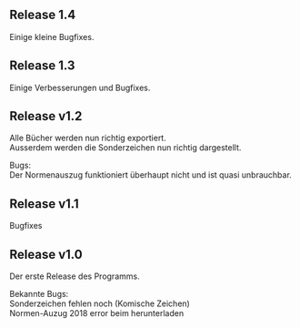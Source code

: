 ## Release 1.4
Einige kleine Bugfixes.

## Release 1.3
Einige Verbesserungen und Bugfixes.

## Release v1.2
Alle Bücher werden nun richtig exportiert.
<br>Ausserdem werden die Sonderzeichen nun richtig dargestellt.

Bugs:
<br>Der Normenauszug funktioniert überhaupt nicht und ist quasi unbrauchbar.
## Release v1.1
Bugfixes

## Release v1.0
Der erste Release des Programms.

Bekannte Bugs:
<br>Sonderzeichen fehlen noch (Komische Zeichen)
<br>Normen-Auzug 2018 error beim herunterladen
